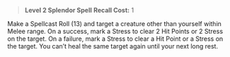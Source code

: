 > **Level 2 Splendor Spell**
> **Recall Cost:** 1

Make a Spellcast Roll (13) and target a creature other than yourself within Melee range. On a success, mark a Stress to clear 2 Hit Points or 2 Stress on the target. On a failure, mark a Stress to clear a Hit Point or a Stress on the target. You can’t heal the same target again until your next long rest.
